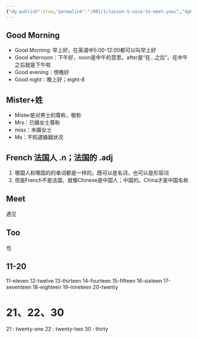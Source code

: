 ```yaml
---
{"dg-publish":true,"permalink":"/001/1/lesson-5-nice-to-meet-you/","dgPassFrontmatter":true,"created":"2024-02-29T20:11:33.000+08:00","updated":"2024-06-01T10:29:33.573+08:00"}
---
```


## Good Morning

- Good Morning: 早上好，在英语中5:00-12:00都可以叫早上好
- Good afternoon：下午好，noon是中午的意思。after是“在...之后”。在中午之后就是下午啦
- Good evening：傍晚好
- Good night：晚上好；eight-8
## Mister+姓

- Mister是对男士的尊称，敬称
- Mrs：已婚女士尊称
- miss：未婚女士
- Ms：不知道婚姻状况

## French 法国人 .n；法国的 .adj
1. 哪国人和哪国的的单词都是一样的。既可以是名词，也可以是形容词
2. 但是French不是法国，就像Chinese是中国人；中国的。China才是中国名称

## Meet
遇见

## Too
也

## 11-20
11-eleven 12-twelve 13-thirteen 14-fourteen 15-fifteen 16-sixteen 17-seventeen 
18-eighteen 19-nineteen 20-twenty

# 21、22、30
21 : twenty-one 22 : twenty-two 30 : thirty

